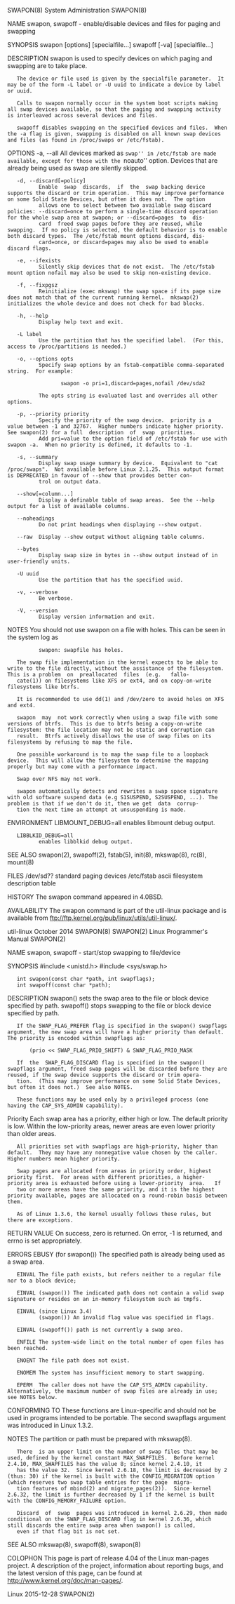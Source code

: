 SWAPON(8)                                                                                 System Administration                                                                                 SWAPON(8)

NAME
       swapon, swapoff - enable/disable devices and files for paging and swapping

SYNOPSIS
       swapon [options] [specialfile...]
       swapoff [-va] [specialfile...]

DESCRIPTION
       swapon is used to specify devices on which paging and swapping are to take place.

       The device or file used is given by the specialfile parameter.  It may be of the form -L label or -U uuid to indicate a device by label or uuid.

       Calls to swapon normally occur in the system boot scripts making all swap devices available, so that the paging and swapping activity is interleaved across several devices and files.

       swapoff disables swapping on the specified devices and files.  When the -a flag is given, swapping is disabled on all known swap devices and files (as found in /proc/swaps or /etc/fstab).

OPTIONS
       -a, --all
              All devices marked as ``swap'' in /etc/fstab are made available, except for those with the ``noauto'' option.  Devices that are already being used as swap are silently skipped.

       -d, --discard[=policy]
              Enable  swap  discards,  if  the  swap backing device supports the discard or trim operation.  This may improve performance on some Solid State Devices, but often it does not.  The option
              allows one to select between two available swap discard policies: --discard=once to perform a single-time discard operation for the whole swap area at swapon; or --discard=pages  to  dis‐
              card  freed swap pages before they are reused, while swapping.  If no policy is selected, the default behavior is to enable both discard types.  The /etc/fstab mount options discard, dis‐
              card=once, or discard=pages may also be used to enable discard flags.

       -e, --ifexists
              Silently skip devices that do not exist.  The /etc/fstab mount option nofail may also be used to skip non-existing device.

       -f, --fixpgsz
              Reinitialize (exec mkswap) the swap space if its page size does not match that of the current running kernel.  mkswap(2) initializes the whole device and does not check for bad blocks.

       -h, --help
              Display help text and exit.

       -L label
              Use the partition that has the specified label.  (For this, access to /proc/partitions is needed.)

       -o, --options opts
              Specify swap options by an fstab-compatible comma-separated string.  For example:

                     swapon -o pri=1,discard=pages,nofail /dev/sda2

              The opts string is evaluated last and overrides all other options.

       -p, --priority priority
              Specify the priority of the swap device.  priority is a value between -1 and 32767.  Higher numbers indicate higher priority.  See swapon(2) for a full  description  of  swap  priorities.
              Add pri=value to the option field of /etc/fstab for use with swapon -a.  When no priority is defined, it defaults to -1.

       -s, --summary
              Display swap usage summary by device.  Equivalent to "cat /proc/swaps".  Not available before Linux 2.1.25.  This output format is DEPRECATED in favour of --show that provides better con‐
              trol on output data.

       --show[=column...]
              Display a definable table of swap areas.  See the --help output for a list of available columns.

       --noheadings
              Do not print headings when displaying --show output.

       --raw  Display --show output without aligning table columns.

       --bytes
              Display swap size in bytes in --show output instead of in user-friendly units.

       -U uuid
              Use the partition that has the specified uuid.

       -v, --verbose
              Be verbose.

       -V, --version
              Display version information and exit.

NOTES
       You should not use swapon on a file with holes.  This can be seen in the system log as

              swapon: swapfile has holes.

       The swap file implementation in the kernel expects to be able to write to the file directly, without the assistance of the filesystem.  This is a problem  on  preallocated  files  (e.g.   fallo‐
       cate(1)) on filesystems like XFS or ext4, and on copy-on-write filesystems like btrfs.

       It is recommended to use dd(1) and /dev/zero to avoid holes on XFS and ext4.

       swapon  may  not work correctly when using a swap file with some versions of btrfs.  This is due to btrfs being a copy-on-write filesystem: the file location may not be static and corruption can
       result.  Btrfs actively disallows the use of swap files on its filesystems by refusing to map the file.

       One possible workaround is to map the swap file to a loopback device.  This will allow the filesystem to determine the mapping properly but may come with a performance impact.

       Swap over NFS may not work.

       swapon automatically detects and rewrites a swap space signature with old software suspend data (e.g S1SUSPEND, S2SUSPEND, ...). The problem is that if we don't do it, then we get  data  corrup‐
       tion the next time an attempt at unsuspending is made.

ENVIRONMENT
       LIBMOUNT_DEBUG=all
              enables libmount debug output.

       LIBBLKID_DEBUG=all
              enables libblkid debug output.

SEE ALSO
       swapon(2), swapoff(2), fstab(5), init(8), mkswap(8), rc(8), mount(8)

FILES
       /dev/sd??  standard paging devices
       /etc/fstab ascii filesystem description table

HISTORY
       The swapon command appeared in 4.0BSD.

AVAILABILITY
       The swapon command is part of the util-linux package and is available from ftp://ftp.kernel.org/pub/linux/utils/util-linux/.

util-linux                                                                                     October 2014                                                                                     SWAPON(8)
SWAPON(2)                                                                               Linux Programmer's Manual                                                                               SWAPON(2)

NAME
       swapon, swapoff - start/stop swapping to file/device

SYNOPSIS
       #include <unistd.h>
       #include <sys/swap.h>

       int swapon(const char *path, int swapflags);
       int swapoff(const char *path);

DESCRIPTION
       swapon() sets the swap area to the file or block device specified by path.  swapoff() stops swapping to the file or block device specified by path.

       If the SWAP_FLAG_PREFER flag is specified in the swapon() swapflags argument, the new swap area will have a higher priority than default.  The priority is encoded within swapflags as:

           (prio << SWAP_FLAG_PRIO_SHIFT) & SWAP_FLAG_PRIO_MASK

       If  the  SWAP_FLAG_DISCARD flag is specified in the swapon() swapflags argument, freed swap pages will be discarded before they are reused, if the swap device supports the discard or trim opera‐
       tion.  (This may improve performance on some Solid State Devices, but often it does not.)  See also NOTES.

       These functions may be used only by a privileged process (one having the CAP_SYS_ADMIN capability).

   Priority
       Each swap area has a priority, either high or low.  The default priority is low.  Within the low-priority areas, newer areas are even lower priority than older areas.

       All priorities set with swapflags are high-priority, higher than default.  They may have any nonnegative value chosen by the caller.  Higher numbers mean higher priority.

       Swap pages are allocated from areas in priority order, highest priority first.  For areas with different priorities, a higher-priority area is exhausted before using a lower-priority  area.   If
       two or more areas have the same priority, and it is the highest priority available, pages are allocated on a round-robin basis between them.

       As of Linux 1.3.6, the kernel usually follows these rules, but there are exceptions.

RETURN VALUE
       On success, zero is returned.  On error, -1 is returned, and errno is set appropriately.

ERRORS
       EBUSY  (for swapon()) The specified path is already being used as a swap area.

       EINVAL The file path exists, but refers neither to a regular file nor to a block device;

       EINVAL (swapon()) The indicated path does not contain a valid swap signature or resides on an in-memory filesystem such as tmpfs.

       EINVAL (since Linux 3.4)
              (swapon()) An invalid flag value was specified in flags.

       EINVAL (swapoff()) path is not currently a swap area.

       ENFILE The system-wide limit on the total number of open files has been reached.

       ENOENT The file path does not exist.

       ENOMEM The system has insufficient memory to start swapping.

       EPERM  The caller does not have the CAP_SYS_ADMIN capability.  Alternatively, the maximum number of swap files are already in use; see NOTES below.

CONFORMING TO
       These functions are Linux-specific and should not be used in programs intended to be portable.  The second swapflags argument was introduced in Linux 1.3.2.

NOTES
       The partition or path must be prepared with mkswap(8).

       There  is an upper limit on the number of swap files that may be used, defined by the kernel constant MAX_SWAPFILES.  Before kernel 2.4.10, MAX_SWAPFILES has the value 8; since kernel 2.4.10, it
       has the value 32.  Since kernel 2.6.18, the limit is decreased by 2 (thus: 30) if the kernel is built with the CONFIG_MIGRATION option (which reserves two swap table entries for the page  migra‐
       tion features of mbind(2) and migrate_pages(2)).  Since kernel 2.6.32, the limit is further decreased by 1 if the kernel is built with the CONFIG_MEMORY_FAILURE option.

       Discard  of  swap  pages was introduced in kernel 2.6.29, then made conditional on the SWAP_FLAG_DISCARD flag in kernel 2.6.36, which still discards the entire swap area when swapon() is called,
       even if that flag bit is not set.

SEE ALSO
       mkswap(8), swapoff(8), swapon(8)

COLOPHON
       This page is part of release 4.04 of the Linux man-pages project.  A description of the project, information about reporting bugs,  and  the  latest  version  of  this  page,  can  be  found  at
       http://www.kernel.org/doc/man-pages/.

Linux                                                                                           2015-12-28                                                                                      SWAPON(2)
